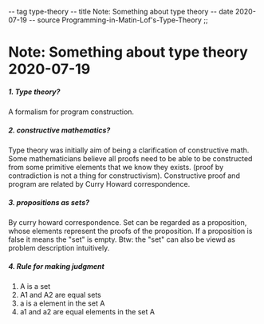 -- tag type-theory
-- title Note: Something about type theory
-- date 2020-07-19
-- source Programming-in-Matin-Lof's-Type-Theory
;;
# Note: Something about type theory 2020-07-19
##### 1. Type theory?
A formalism for program construction.

##### 2. constructive mathematics?
Type theory was initially aim of being a clarification of constructive math. Some mathematicians believe all proofs need to be able to be constructed from some primitive elements that we know they exists. (proof by contradiction is not a thing for constructivism). Constructive proof and program are related by Curry Howard correspondence.

##### 3. propositions as sets?
By curry howard correspondence. Set can be regarded as a proposition, whose elements represent the proofs of the proposition. If a proposition is false it means the "set" is empty. Btw: the "set" can also be viewd as problem description intuitively.

##### 4. Rule for making judgment
1. A is a set
2. A1 and A2 are equal sets
3. a is a element in the set A
4. a1 and a2 are equal elements in the set A
